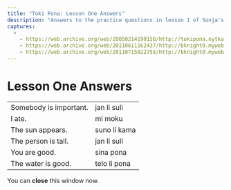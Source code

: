 ```yaml
---
title: "Toki Pona: Lesson One Answers"
description: "Answers to the practice questions in lesson 1 of Sonja's original toki pona lessons"
captures:
  -
    - https://web.archive.org/web/20050214190150/http://tokipona.nytka.org:80/about/lesson/ans1.html
    - https://web.archive.org/web/20110611162437/http://bknight0.myweb.uga.edu/toki/about/lesson/ans1.html
    - https://web.archive.org/web/20110715022758/http://bknight0.myweb.uga.edu/toki/about/lesson/ans1.html
---
```


# Lesson One Answers

|                        |              |
| ---------------------- | ------------ |
| Somebody is important. | jan li suli  |
| I ate.                 | mi moku      |
| The sun appears.       | suno li kama |
| The person is tall.    | jan li suli  |
| You are good.          | sina pona    |
| The water is good.     | telo li pona |

You can **close** this window now.